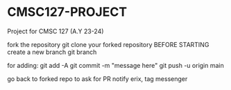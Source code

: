 # CMSC127-PROJECT
Project for CMSC 127 (A.Y 23-24)


fork the repository
git clone your forked repository
BEFORE STARTING create a new branch git branch <surname>

for adding:
git add -A
git commit -m "message here"
git push -u origin main <surname>

go back to forked repo to ask for PR
notify erix, tag messenger

